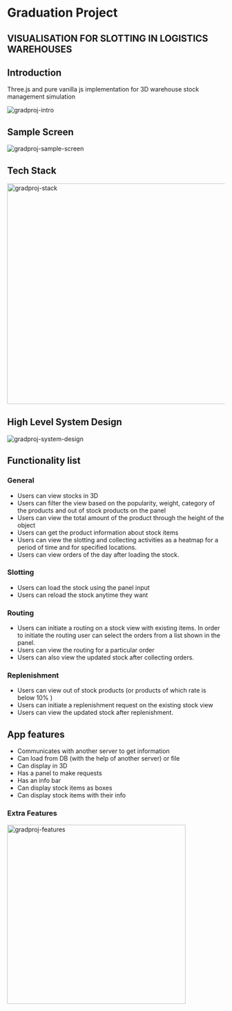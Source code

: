 # Graduation Project 
## VISUALISATION FOR SLOTTING IN LOGISTICS WAREHOUSES


## Introduction
Three.js and pure vanilla js implementation for 3D warehouse stock management simulation

![gradproj-intro](https://user-images.githubusercontent.com/15836972/149927006-438c0893-0551-406d-aa66-fe7c3391b8d4.png)

## Sample Screen

![gradproj-sample-screen](https://user-images.githubusercontent.com/15836972/149926272-97679d9c-f9dc-4378-9ff0-323b7beac0d5.png)

## Tech Stack

<img width="509" alt="gradproj-stack" src="https://user-images.githubusercontent.com/15836972/149917893-0d1263c8-f4d0-4435-8bed-8fff743263aa.png">

## High Level System Design

![gradproj-system-design](https://user-images.githubusercontent.com/15836972/149917757-47a352ed-9380-4e9c-a85d-fa6e5cebc7a7.png)


## Functionality list

### General
- Users can view stocks in 3D
- Users can filter the view based on the popularity, weight, category of the products and out of stock products on the panel
- Users can view the total amount of the product through the height of the object
- Users can get the product information about stock items
- Users can view the slotting and collecting activities as a heatmap for a period of time and for specified locations.
- Users can view orders of the day after loading the stock.

### Slotting
- Users can load the stock using the panel input
- Users can reload the stock anytime they want 

### Routing
- Users can initiate a routing on a stock view with existing items. In order to initiate the routing user can select the orders from a list shown in the panel.
- Users can view the routing for a particular order
- Users can also view the updated stock after collecting orders.

### Replenishment
- Users can view out of stock products (or products of which rate is below 10% ) 
- Users can initiate a replenishment request on the existing stock view
- Users can view the updated stock after replenishment.


## App features
- Communicates with another server to get information
- Can load from DB (with the help of another server) or file
- Can display in 3D
- Has a panel to make requests
- Has an info bar
- Can display stock items as boxes
- Can display stock items with their info

### Extra Features 

<img width="413" alt="gradproj-features" src="https://user-images.githubusercontent.com/15836972/149926486-7b8270b2-b649-4920-bbf9-842dd5420d4a.png">


